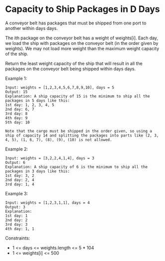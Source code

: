# Capacity to Ship Packages in D Days
A conveyor belt has packages that must be shipped from one port to another within days days.

The ith package on the conveyor belt has a weight of weights[i]. 
Each day, we load the ship with packages on the conveyor belt 
(in the order given by weights). We may not load more weight 
than the maximum weight capacity of the ship.

Return the least weight capacity of the ship that will result 
in all the packages on the conveyor belt being shipped within days days.

 

Example 1:

    Input: weights = [1,2,3,4,5,6,7,8,9,10], days = 5
    Output: 15
    Explanation: A ship capacity of 15 is the minimum to ship all the packages in 5 days like this:
    1st day: 1, 2, 3, 4, 5
    2nd day: 6, 7
    3rd day: 8
    4th day: 9
    5th day: 10

    Note that the cargo must be shipped in the order given, so using a ship of capacity 14 and splitting the packages into parts like (2, 3, 4, 5), (1, 6, 7), (8), (9), (10) is not allowed.
Example 2:

    Input: weights = [3,2,2,4,1,4], days = 3
    Output: 6
    Explanation: A ship capacity of 6 is the minimum to ship all the packages in 3 days like this:
    1st day: 3, 2
    2nd day: 2, 4
    3rd day: 1, 4
Example 3:

    Input: weights = [1,2,3,1,1], days = 4
    Output: 3
    Explanation:
    1st day: 1
    2nd day: 2
    3rd day: 3
    4th day: 1, 1
 

Constraints:

- 1 <= days <= weights.length <= 5 * 104
- 1 <= weights[i] <= 500